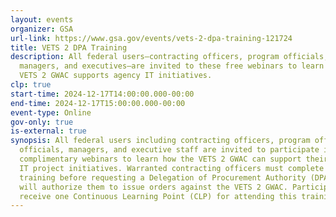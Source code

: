 ```yaml
---
layout: events
organizer: GSA
url-link: https://www.gsa.gov/events/vets-2-dpa-training-121724
title: VETS 2 DPA Training
description: All federal users—contracting officers, program officials,
  managers, and executives—are invited to these free webinars to learn how the
  VETS 2 GWAC supports agency IT initiatives.
clp: true
start-time: 2024-12-17T14:00:00.000-00:00
end-time: 2024-12-17T15:00:00.000-00:00
event-type: Online
gov-only: true
is-external: true
synopsis: All federal users including contracting officers, program office
  officials, managers, and executive staff are invited to participate in these
  complimentary webinars to learn how the VETS 2 GWAC can support their agency
  IT project initiatives. Warranted contracting officers must complete this
  training before requesting a Delegation of Procurement Authority (DPA), which
  will authorize them to issue orders against the VETS 2 GWAC. Participants will
  receive one Continuous Learning Point (CLP) for attending this training.
---
```

